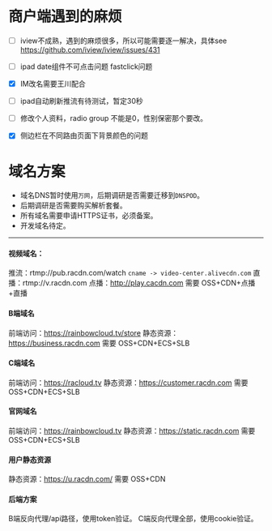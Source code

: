 # 商户端遇到的麻烦

* [ ] iview不成熟，遇到的麻烦很多，所以可能需要逐一解决，具体see https://github.com/iview/iview/issues/431
* [ ] ipad date组件不可点击问题 fastclick问题
* [x] IM改名需要王川配合
* [ ] ipad自动刷新推流有待测试，暂定30秒
* [ ] 修改个人资料，radio group 不能是0，性别保密那个要改。
* [x] 侧边栏在不同路由页面下背景颜色的问题




# 域名方案

 * 域名DNS暂时使用`万网`，后期调研是否需要迁移到`DNSPOD`。
 * 后期调研是否需要购买解析套餐。
 * 所有域名需要申请HTTPS证书，必须备案。
 * 开发域名待定。

-----

#### 视频域名：
推流：rtmp://pub.racdn.com/watch `cname -> video-center.alivecdn.com`
直播：rtmp://v.racdn.com
点播：http://play.cacdn.com
需要 OSS+CDN+点播+直播

#### B端域名
前端访问：https://rainbowcloud.tv/store
静态资源：https://business.racdn.com
需要 OSS+CDN+ECS+SLB

#### C端域名
前端访问：https://racloud.tv
静态资源：https://customer.racdn.com
需要 OSS+CDN+ECS+SLB

#### 官网域名
前端访问：https://rainbowcloud.tv
静态资源：https://static.racdn.com
需要 OSS+CDN+ECS+SLB

#### 用户静态资源
静态资源：https://u.racdn.com/
需要 OSS+CDN

#### 后端方案
B端反向代理/api路径，使用token验证。
C端反向代理全部，使用cookie验证。
